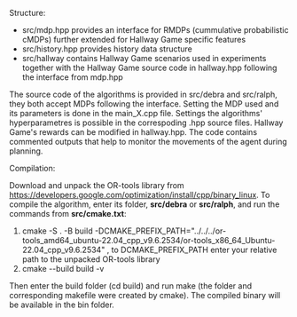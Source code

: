 Structure:
- src/mdp.hpp provides an interface for RMDPs (cummulative probabilistic cMDPs) further extended for Hallway Game specific features
- src/history.hpp provides history data structure
- src/hallway contains Hallway Game scenarios used in experiments together with the Hallway Game source code in hallway.hpp following the interface from mdp.hpp

The source code of the algorithms is provided in src/debra and src/ralph, they both accept MDPs following the interface.
Setting the MDP used and its parameters is done in the main_X.cpp file. Settings the algorithms' hyperparametres is possible in the correspoding .hpp source files. Hallway Game's rewards can be modified in hallway.hpp.
The code contains commented outputs that help to monitor the movements of the agent during planning.

Compilation:

Download and unpack the OR-tools library from https://developers.google.com/optimization/install/cpp/binary_linux.
To compile the algorithm, enter its folder, **src/debra** or **src/ralph**, and run the commands from **src/cmake.txt**:

1) cmake -S . -B build -DCMAKE_PREFIX_PATH="../../../or-tools_amd64_ubuntu-22.04_cpp_v9.6.2534/or-tools_x86_64_Ubuntu-22.04_cpp_v9.6.2534" , to DCMAKE_PREFIX_PATH enter your relative path to the unpacked OR-tools library
2) cmake --build build -v

Then enter the build folder (cd build) and run make (the folder and corresponding makefile were created by cmake).
The compiled binary will be available in the bin folder.

